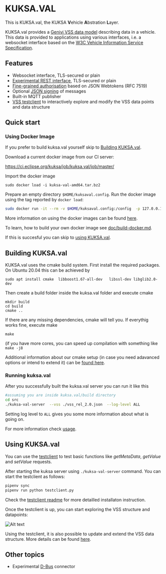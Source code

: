 # KUKSA.VAL

This is KUKSA.val, the KUKSA **V**ehicle **A**bstration **L**ayer. 

KUKSA.val provides a [Genivi VSS data model](https://github.com/GENIVI/vehicle_signal_specification) describing data in a vehicle. This data is provided to applications using various interfaces, i.e. a websocket interface based on
the [W3C Vehicle Information Service Specification](https://www.w3.org/TR/2018/CR-vehicle-information-service-20180213/).


## Features
 - Websocket interface, TLS-secured or plain
 - [Experimental REST interface](doc/rest-api.md), TLS-secured or plain
 - [Fine-grained authorisation](doc/jwt.md) based on JSON Webtokens (RFC 7519)
 - Optional [JSON signing](doc/json-signing.md) of messages
 - Built-in MQTT publisher 
 - [VSS testclient](vss-testclient) to interactively explore and modify the VSS data points and data structure

## Quick start

### Using  Docker Image
If you prefer to build kuksa.val yourself skip to [Building KUKSA.val](#Building-kuksaval).

Download a current docker image from our CI server:

https://ci.eclipse.org/kuksa/job/kuksa.val/job/master/

Import the docker image

```
sudo docker load -i kuksa-val-amd64.tar.bz2
```

Prepare an empty directory `$HOME/kuksaval.config`.  Run the docker image using the tag reported by `docker load`:

```bash
sudo docker run -it --rm -v $HOME/kuksaval.config:/config  -p 127.0.0.1:8090:8090 -e LOG_LEVEL=ALL amd64/kuksa-val:0.1.1
```

More information on using the docker images can be found [here](doc/run-docker.md).

To learn, how to build your own docker image see [doc/build-docker.md](doc/build-docker.md).

If this is succesful you can skip to [using KUKSA.val](#Using-kuksaval).

## Building KUKSA.val
KUKSA.val uses the cmake build system. First install the required packages. On Ubuntu 20.04 this can be achieved by

```
sudo apt install cmake  libboost1.67-all-dev   libssl-dev libglib2.0-dev
```

Then create a build folder inside the kuksa.val folder and execute cmake

```
mkdir build
cd build
cmake ..
```
If there are any missing dependencies, cmake will tell you. If everythig works fine, execute make

```
make
```

(if you have more cores, you can speed up compilation with something like  `make -j8`

Additional information about our cmake setup (in case you need adavanced options or intend to extend it) can be [found here](doc/cmake.md).



### Running kuksa.val
After you successfully built the kuksa.val server you can run it like this

```bash
#assuming you are inside kuksa.val/build directory
cd src
./kuksa-val-server  --vss ./vss_rel_2.0.json  --log-level ALL

```
Setting log level to `ALL` gives you some more information about what is going on.

For more information check [usage](doc/usage.md).


## Using KUKSA.val

You can use the [testclient](./vss-testclient/) to test basic functions like _getMetaData_, _getValue_ and _setValue_ requests.

After starting the kuksa server using `./kuksa-val-server` command. You can start the testclient as follows:

```bash
pipenv sync
pipenv run python testclient.py
```

Check the [testclient readme](vss-testclient/README.md) for more detailled installaton instruction.

Once the testclient is up, you can start exploring the VSS structure and datapoints:

![Alt text](./doc/pictures/testclient_basic.gif "test client usage")

Using the testclient, it is also possible to update and extend the VSS data structure. More details can be found [here](./doc/liveUpdateVSSTree.md).



## Other topics

 * Experimental [D-Bus](doc/dbus.md) connector
